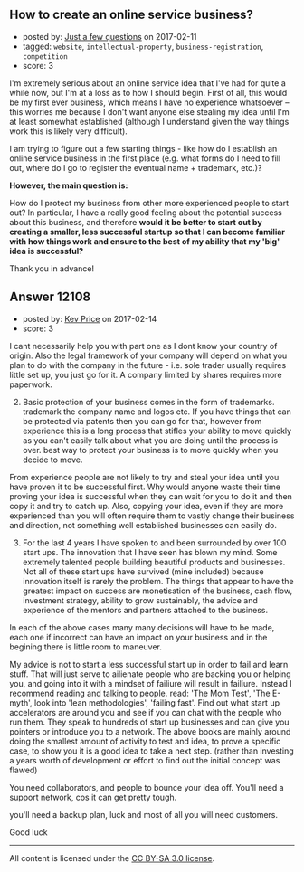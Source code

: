 ## How to create an online service business?

- posted by: [Just a few questions](https://stackexchange.com/users/8966579/just-a-few-questions) on 2017-02-11
- tagged: `website`, `intellectual-property`, `business-registration`, `competition`
- score: 3

<p>I'm extremely serious about an online service idea that I've had for quite a while now, but I'm at a loss as to how I should begin. First of all, this would be my first ever business, which means I have no experience whatsoever – this worries me because I don't want anyone else stealing my idea until I'm at least somewhat established (although I understand given the way things work this is likely very difficult). </p>

<p>I am trying to figure out a few starting things - like how do I establish an online service business in the first place (e.g. what forms do I need to fill out, where do I go to register the eventual name + trademark, etc.)? </p>

<p><strong>However, the main question is:</strong></p>

<p>How do I protect my business from other more experienced people to start out? In particular, I have a really good feeling about the potential success about this business, and therefore <strong>would it be better to start out by creating a smaller, less successful startup so that I can become familiar with how things work and ensure to the best of my ability that my 'big' idea is successful?</strong></p>

<p>Thank you in advance!</p>



## Answer 12108

- posted by: [Kev Price](https://stackexchange.com/users/1109274/kev-price) on 2017-02-14
- score: 3

<p>I cant necessarily help you with part one as I dont know your country of origin. Also the legal framework of your company will depend on what you plan to do with the company in the future - i.e. sole trader usually requires little set up, you just go for it. A company limited by shares requires more paperwork.</p>

<ol start="2">
<li>Basic protection of your business comes in the form of trademarks. trademark the company name and logos etc. If you have things that can be protected via patents then you can go for that, however from experience this is a long process that stifles your ability to move quickly as you can't easily talk about what you are doing until the process is over.
best way to protect your business is to move quickly when you decide to move.</li>
</ol>

<p>From experience people are not likely to try and steal your idea until you have proven it to be successful first. Why would anyone waste their time proving your idea is successful when they can wait for you to do it and then copy it and try to catch up. Also, copying your idea, even if they are more experienced than you will often require them to vastly change their business and direction, not something well established businesses can easily do.</p>

<ol start="3">
<li>For the last 4 years I have spoken to and been surrounded by over 100 start ups. The innovation that I have seen has blown my mind. Some extremely talented people building beautiful products and businesses.
Not all of these start ups have survived (mine included) because innovation itself is rarely the problem. The things that appear to have the greatest impact on success are monetisation of the business, cash flow, investment strategy, ability to grow sustainably, the advice and experience of the mentors and partners attached to the business.</li>
</ol>

<p>In each of the above cases many many decisions will have to be made, each one if incorrect can have an impact on your business and in the begining there is little room to maneuver.</p>

<p>My advice is not to start a less successful start up in order to fail and learn stuff. That will just serve to ailienate people who are backing you or helping you, and going into it with a mindset of failiure will result in failiure. Instead I recommend reading and talking to people.
read: 'The Mom Test', 'The E-myth', look into 'lean methodologies', 'failing fast'. Find out what start up accelerators are around you and see if you can chat with the people who run them. They speak to hundreds of start up businesses and can give you pointers or introduce you to a network.
The above books are mainly around doing the smallest amount of activity to test and idea, to prove a specific case, to show you it is a good idea to take a next step. (rather than investing a years worth of development or effort to find out the initial concept was flawed)</p>

<p>You need collaborators, and people to bounce your idea off. You'll need a support network, cos it can get pretty tough.</p>

<p>you'll need a backup plan, luck and most of all you will need customers.</p>

<p>Good luck</p>




---

All content is licensed under the [CC BY-SA 3.0 license](https://creativecommons.org/licenses/by-sa/3.0/).
